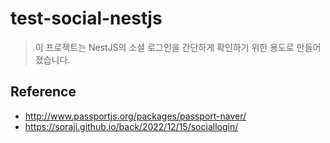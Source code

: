 # test-social-nestjs

> 이 프로젝트는 NestJS의 소셜 로그인을 간단하게 확인하기 위한 용도로 만들어졌습니다.

## Reference

- http://www.passportjs.org/packages/passport-naver/
- https://soraji.github.io/back/2022/12/15/sociallogin/